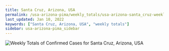 ```yaml
---
title: Santa Cruz, Arizona, USA
permalink: /usa-arizona-pima/weekly_totals/usa-arizona-santa_cruz-weekly_totals.html
last_updated: Jan 10, 2022
keywords: ["Santa Cruz, Arizona, USA", "weekly totals"]
sidebar: usa-arizona-pima_sidebar
---
```


![Weekly Totals of Confirmed Cases for Santa Cruz, Arizona, USA](/covid_tracker/images/graphs/usa-arizona-santa_cruz-weekly_totals_graph.png)
